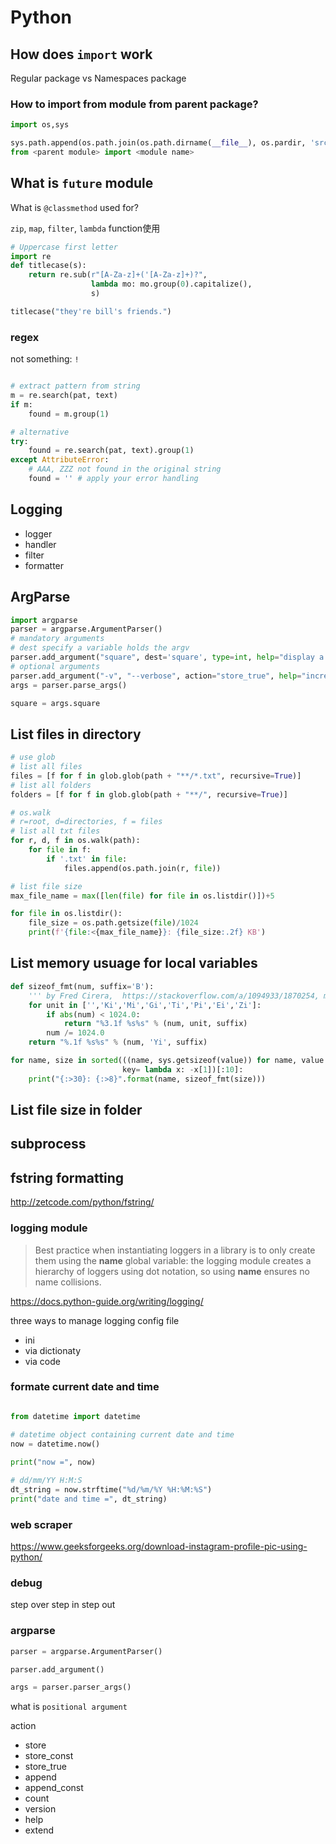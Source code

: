 # Python

## How does `import` work

Regular package vs Namespaces package 

### How to import from module from parent package?

```python
import os,sys

sys.path.append(os.path.join(os.path.dirname(__file__), os.pardir, 'src')
from <parent module> import <module name>
```

## What is `future` module

What is `@classmethod` used for?

`zip`, `map`, `filter`, `lambda` function使用

```python
# Uppercase first letter
import re
def titlecase(s):
    return re.sub(r"[A-Za-z]+('[A-Za-z]+)?",
                  lambda mo: mo.group(0).capitalize(),
                  s)

titlecase("they're bill's friends.")
```

### regex

not something: `!`

```python

# extract pattern from string
m = re.search(pat, text)
if m:
    found = m.group(1)

# alternative
try:
    found = re.search(pat, text).group(1)
except AttributeError:
    # AAA, ZZZ not found in the original string
    found = '' # apply your error handling
```

## Logging

- logger
- handler
- filter
- formatter

## ArgParse

```python
import argparse
parser = argparse.ArgumentParser()
# mandatory arguments
# dest specify a variable holds the argv
parser.add_argument("square", dest='square', type=int, help="display a square of a given number")
# optional arguments
parser.add_argument("-v", "--verbose", action="store_true", help="increase output verbosity")
args = parser.parse_args()

square = args.square
```

## List files in directory

```python
# use glob
# list all files
files = [f for f in glob.glob(path + "**/*.txt", recursive=True)]
# list all folders
folders = [f for f in glob.glob(path + "**/", recursive=True)]

# os.walk
# r=root, d=directories, f = files
# list all txt files
for r, d, f in os.walk(path):
    for file in f:
        if '.txt' in file:
            files.append(os.path.join(r, file))

# list file size
max_file_name = max([len(file) for file in os.listdir()])+5

for file in os.listdir():
    file_size = os.path.getsize(file)/1024
    print(f'{file:<{max_file_name}}: {file_size:.2f} KB')

```

## List memory usuage for local variables

```python
def sizeof_fmt(num, suffix='B'):
    ''' by Fred Cirera,  https://stackoverflow.com/a/1094933/1870254, modified'''
    for unit in ['','Ki','Mi','Gi','Ti','Pi','Ei','Zi']:
        if abs(num) < 1024.0:
            return "%3.1f %s%s" % (num, unit, suffix)
        num /= 1024.0
    return "%.1f %s%s" % (num, 'Yi', suffix)

for name, size in sorted(((name, sys.getsizeof(value)) for name, value in locals().items()),
                         key= lambda x: -x[1])[:10]:
    print("{:>30}: {:>8}".format(name, sizeof_fmt(size)))
```

## List file size in folder

## subprocess

## fstring formatting
http://zetcode.com/python/fstring/



### logging module
> Best practice when instantiating loggers in a library is to only create them using the __name__ global variable: the logging module creates a hierarchy of loggers using dot notation, so using __name__ ensures no name collisions.

https://docs.python-guide.org/writing/logging/

three ways to manage logging config file
- ini 
- via dictionaty
- via code


### formate current date and time

```python

from datetime import datetime

# datetime object containing current date and time
now = datetime.now()
 
print("now =", now)

# dd/mm/YY H:M:S
dt_string = now.strftime("%d/%m/%Y %H:%M:%S")
print("date and time =", dt_string)	

```

### web scraper

https://www.geeksforgeeks.org/download-instagram-profile-pic-using-python/

### debug 
step over
step in
step out

### argparse

```python
parser = argparse.ArgumentParser()

parser.add_argument()

args = parser.parser_args()
```
what is `positional argument`

action
- store
- store_const
- store_true
- append
- append_const
- count
- version
- help
- extend



